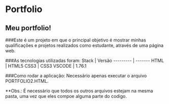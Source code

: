 # Portfolio
 ## Meu portfolio! 
  
  ###Este é um projeto em que o principal objetivo é mostrar minhas qualificações e projetos realizados como estudante, através de uma página web. 

###As tecnologias utilizadas foram:
Stack |	Versão
--------- | -------
HTML	| HTML5
CSS3 | CSS3
VSCODE | 1.76.1


###Como rodar a aplicação:
Necessário apenas executar o arquivo PORTFOLIO2.HTML. 

**Obs.: É necessário que todos os outros arquivos estejam na mesma pasta, uma vez que eles compoe alguma parte do codigo.

